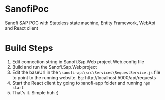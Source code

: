 # SanofiPoc
Sanofi SAP POC with Stateless state machine, Entity Framework, WebApi and React client

# Build Steps

1. Edit connection string in Sanofi.Sap.Web project Web.config file
2. Build and run the Sanofi.Sap.Web project
3. Edit the baseUrl in the `\sanofi-app\src\Services\RequestService.js` file to point to the running website. Eg: http://localhost:5000/api/requests
4. Start the React client by going to sanofi-app folder and running `npm start`
5. That's it. Simple huh :)